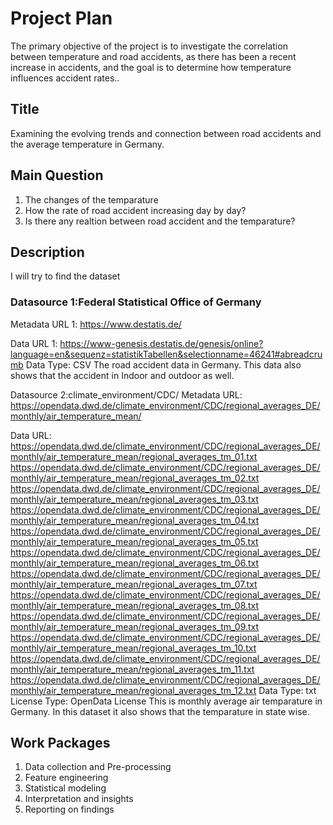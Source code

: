 # Project Plan
The primary objective of the project is to investigate the correlation between temperature and road accidents, as there has been a recent increase in accidents, and the goal is to determine how temperature influences accident rates..
## Title
<!-- Give your project a short title. -->
Examining the evolving trends and connection between road accidents and the average temperature in Germany.
## Main Question

<!-- Think about one main question you want to answer based on the data. -->
1. The changes of the temparature
2. How the rate of road accident increasing day by day?
3. Is there any realtion between road accident and the temparature?


## Description

<!-- Describe your data science project in max. 200 words. Consider writing about why and how you attempt it. -->

I will try to find the dataset 

### Datasource 1:Federal Statistical Office of Germany
Metadata URL 1: https://www.destatis.de/

Data URL 1: https://www-genesis.destatis.de/genesis/online?language=en&sequenz=statistikTabellen&selectionname=46241#abreadcrumb
Data Type: CSV The road accident data in Germany. This data also shows that the accident in Indoor and outdoor as well.

Datasource 2:climate_environment/CDC/
Metadata URL: https://opendata.dwd.de/climate_environment/CDC/regional_averages_DE/monthly/air_temperature_mean/

Data URL: https://opendata.dwd.de/climate_environment/CDC/regional_averages_DE/monthly/air_temperature_mean/regional_averages_tm_01.txt https://opendata.dwd.de/climate_environment/CDC/regional_averages_DE/monthly/air_temperature_mean/regional_averages_tm_02.txt https://opendata.dwd.de/climate_environment/CDC/regional_averages_DE/monthly/air_temperature_mean/regional_averages_tm_03.txt https://opendata.dwd.de/climate_environment/CDC/regional_averages_DE/monthly/air_temperature_mean/regional_averages_tm_04.txt https://opendata.dwd.de/climate_environment/CDC/regional_averages_DE/monthly/air_temperature_mean/regional_averages_tm_05.txt https://opendata.dwd.de/climate_environment/CDC/regional_averages_DE/monthly/air_temperature_mean/regional_averages_tm_06.txt https://opendata.dwd.de/climate_environment/CDC/regional_averages_DE/monthly/air_temperature_mean/regional_averages_tm_07.txt https://opendata.dwd.de/climate_environment/CDC/regional_averages_DE/monthly/air_temperature_mean/regional_averages_tm_08.txt https://opendata.dwd.de/climate_environment/CDC/regional_averages_DE/monthly/air_temperature_mean/regional_averages_tm_09.txt https://opendata.dwd.de/climate_environment/CDC/regional_averages_DE/monthly/air_temperature_mean/regional_averages_tm_10.txt https://opendata.dwd.de/climate_environment/CDC/regional_averages_DE/monthly/air_temperature_mean/regional_averages_tm_11.txt https://opendata.dwd.de/climate_environment/CDC/regional_averages_DE/monthly/air_temperature_mean/regional_averages_tm_12.txt
Data Type: txt
License Type: OpenData License
This is monthly average air temparature in Germany. In this dataset it also shows that the temparature in state wise.


## Work Packages

<!-- List of work packages ordered sequentially, each pointing to an issue with more details. -->

1. Data collection and Pre-processing 
2. Feature engineering 
3. Statistical modeling 
4. Interpretation and insights 
5. Reporting on findings 
